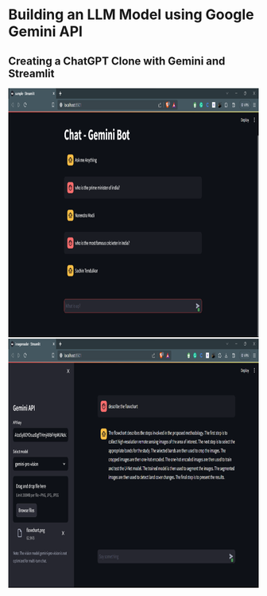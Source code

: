 # Building an LLM Model using Google Gemini API
## Creating a ChatGPT Clone with Gemini and Streamlit

<div align="center">
    <img src="chatbot-output.png" alt="Logo" width="800" height="500">
</div>

<div align="center">
    <img src="imagereader-output.png" alt="Logo" width="800" height="500">
</div>

